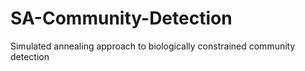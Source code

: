 # SA-Community-Detection
Simulated annealing approach to biologically constrained community detection
